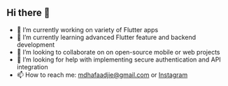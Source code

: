 ## Hi there 👋

- 🔭 I’m currently working on variety of Flutter apps
- 🌱 I’m currently learning advanced Flutter feature and backend development
- 👯 I’m looking to collaborate on on open-source mobile or web projects
- 🤔 I’m looking for help with implementing secure authentication and API integration
- 📫 How to reach me: [mdhafaadjie@gmail.com](mdhafaadjie@gmail.com) or [Instagram](https://instagram.com/adhfac)
